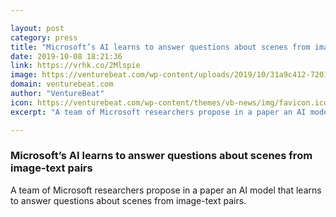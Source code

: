 ```yaml
---

layout: post
category: press
title: "Microsoft’s AI learns to answer questions about scenes from image-text pairs"
date: 2019-10-08 18:21:36
link: https://vrhk.co/2Mlspie
image: https://venturebeat.com/wp-content/uploads/2019/10/31a9c412-7201-45d4-bc33-25297cbc1975-e1570558786700.png?w=1200&strip=all
domain: venturebeat.com
author: "VentureBeat"
icon: https://venturebeat.com/wp-content/themes/vb-news/img/favicon.ico
excerpt: "A team of Microsoft researchers propose in a paper an AI model that learns to answer questions about scenes from image-text pairs."

---
```


### Microsoft’s AI learns to answer questions about scenes from image-text pairs

A team of Microsoft researchers propose in a paper an AI model that learns to answer questions about scenes from image-text pairs.